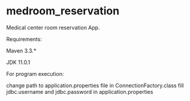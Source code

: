 # medroom_reservation
Medical center room reservation App.


Requirements:

Maven 3.3.*

JDK 11.0.1

For program execution:

change path to application.properties file in ConnectionFactory.class
fill jdbc.username and jdbc.password in application.properties
